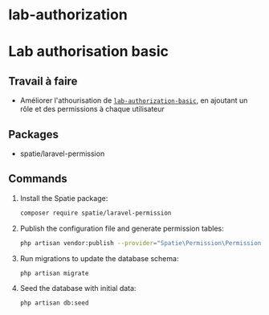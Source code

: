 # lab-authorization
# Lab authorisation basic

## Travail à faire

- Améliorer l'athourisation de [`lab-authorization-basic`](https://github.com/Jalil-Betroji/lab-authorization-basic.git), en ajoutant un rôle et des permissions à chaque utilisateur

## Packages

- spatie/laravel-permission

## Commands

1. Install the Spatie package:

    ```bash
    composer require spatie/laravel-permission
    ```

2. Publish the configuration file and generate permission tables:

    ```bash
    php artisan vendor:publish --provider="Spatie\Permission\PermissionServiceProvider"
    ```

3. Run migrations to update the database schema:

    ```bash
    php artisan migrate
    ```

4. Seed the database with initial data:

    ```bash
    php artisan db:seed
    ```
